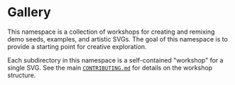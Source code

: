 # Gallery

This namespace is a collection of workshops for creating and remixing demo seeds, examples, and artistic SVGs. The goal of this namespace is to provide a starting point for creative exploration.

Each subdirectory in this namespace is a self-contained "workshop" for a single SVG. See the main [`CONTRIBUTING.md`](../CONTRIBUTING.md) for details on the workshop structure.
